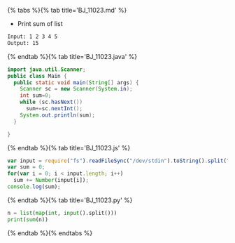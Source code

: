 {% tabs %}{% tab title='BJ_11023.md' %}

* Print sum of list

```txt
Input: 1 2 3 4 5
Output: 15
```

{% endtab %}{% tab title='BJ_11023.java' %}

```java
import java.util.Scanner;
public class Main {
  public static void main(String[] args) {
    Scanner sc = new Scanner(System.in);
    int sum=0;
    while (sc.hasNext())
      sum+=sc.nextInt();
    System.out.println(sum);
  }

}
```

{% endtab %}{% tab title='BJ_11023.js' %}

```js
var input = require("fs").readFileSync("/dev/stdin").toString().split(" ");
var sum = 0;
for(var i = 0; i < input.length; i++)
  sum += Number(input[i]);
console.log(sum);
```

{% endtab %}{% tab title='BJ_11023.py' %}

```py
n = list(map(int, input().split()))
print(sum(n))
```

{% endtab %}{% endtabs %}
